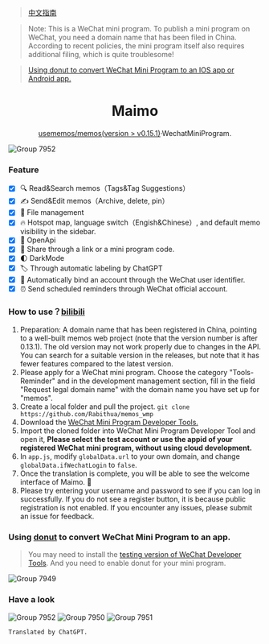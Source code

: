 > [中文指南](https://github.com/Rabithua/memos_wmp/blob/forusememos/ChineseReadMe.md)

> Note: This is a WeChat mini program. To publish a mini program on WeChat, you need a domain name that has been filed in China. According to recent policies, the mini program itself also requires additional filing, which is quite troublesome!

> [Using donut to convert WeChat Mini Program to an IOS app or Android app.](https://github.com/Rabithua/memos_wmp#using-donut-to-convert-wechat-mini-program-to-an-app)

<h1 align='center'>Maimo</h1>

<p align='center'><a href="https://github.com/usememos/memos">usememos/memos(version > v0.15.1)</a>·WechatMiniProgram.</p>

![Group 7952](https://github.com/Rabithua/memos_wmp/assets/34543831/e28aa6ba-09a3-4261-bcfa-e46faafc6793)

### Feature 
- [x] 🔍 Read&Search memos（Tags&Tag Suggestions）
- [x] ✍️ Send&Edit memos（Archive, delete, pin）
- [x] 📂 File management
- [x] 🔥 Hotspot map, language switch（Engish&Chinese）, and default memo visibility in the sidebar.
- [x] 🔑 OpenApi
- [x] 🔗 Share through a link or a mini program code.
- [x] 🌓 DarkMode
- [x] 🏷 Through automatic labeling by ChatGPT
- [x] 💫 Automatically bind an account through the WeChat user identifier.
- [x] ⏰ Send scheduled reminders through WeChat official account.

### How to use？[bilibili](https://www.bilibili.com/video/BV1Hp4y1w7oi/)
1. Preparation: A domain name that has been registered in China, pointing to a well-built memos web project (note that the version number is after 0.13.1). The old version may not work properly due to changes in the API. You can search for a suitable version in the releases, but note that it has fewer features compared to the latest version.
2. Please apply for a WeChat mini program. Choose the category "Tools-Reminder" and in the development management section, fill in the field "Request legal domain name" with the domain name you have set up for "memos".
3. Create a local folder and pull the project. `git clone https://github.com/Rabithua/memos_wmp`
4. Download the [WeChat Mini Program Developer Tools.](https://developers.weixin.qq.com/miniprogram/dev/devtools/download.html)
5. Import the cloned folder into WeChat Mini Program Developer Tool and open it, **Please select the test account or use the appid of your registered WeChat mini program, without using cloud development.**
6. In `app.js`, modify `globalData.url` to your own domain, and change `globalData.ifWechatLogin` to `false`.
7. Once the translation is complete, you will be able to see the welcome interface of Maimo. 🎉
8. Please try entering your username and password to see if you can log in successfully. If you do not see a register button, it is because public registration is not enabled. If you encounter any issues, please submit an issue for feedback.

### Using [donut](https://dev.weixin.qq.com/) to convert WeChat Mini Program to an app.

> You may need to install the [testing version of WeChat Developer Tools](https://developers.weixin.qq.com/miniprogram/dev/devtools/nightly.html). And you need to enable donut for your mini program.

![Group 7949](https://github.com/Rabithua/memos_wmp/assets/34543831/a74e9685-cc82-49e5-a46e-49151111cb45)

### Have a look

![Group 7952](https://github.com/Rabithua/memos_wmp/assets/34543831/b98badab-f9a9-4939-9484-8c226faab645)
![Group 7950](https://github.com/Rabithua/memos_wmp/assets/34543831/3179a51e-2cfd-40b0-a0b1-b2b125527419)
![Group 7951](https://github.com/Rabithua/memos_wmp/assets/34543831/4e4aa938-6fe3-4c20-9578-e0620b5aa7ba)


`Translated by ChatGPT.`
